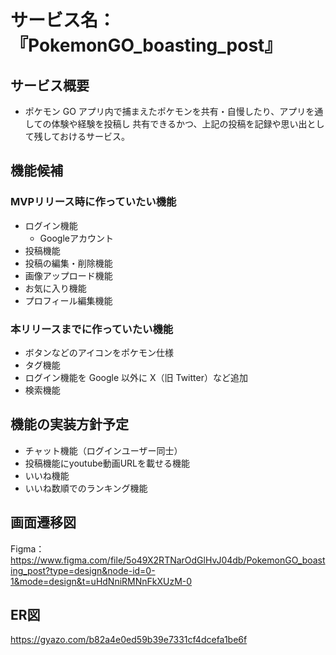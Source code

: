 # サービス名：『PokemonGO_boasting_post』

## サービス概要
- ポケモン GO アプリ内で捕まえたポケモンを共有・自慢したり、アプリを通しての体験や経験を投稿し
共有できるかつ、上記の投稿を記録や思い出として残しておけるサービス。

## 機能候補
### MVPリリース時に作っていたい機能
- ログイン機能
  - Googleアカウント
- 投稿機能
- 投稿の編集・削除機能
- 画像アップロード機能
- お気に入り機能
- プロフィール編集機能

### 本リリースまでに作っていたい機能
- ボタンなどのアイコンをポケモン仕様
- タグ機能
- ログイン機能を Google 以外に X（旧 Twitter）など追加
- 検索機能

## 機能の実装方針予定
- チャット機能（ログインユーザー同士）
- 投稿機能にyoutube動画URLを載せる機能
- いいね機能
- いいね数順でのランキング機能

## 画面遷移図
Figma：https://www.figma.com/file/5o49X2RTNarOdGlHvJ04db/PokemonGO_boasting_post?type=design&node-id=0-1&mode=design&t=uHdNniRMNnFkXUzM-0

## ER図
https://gyazo.com/b82a4e0ed59b39e7331cf4dcefa1be6f